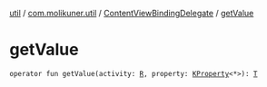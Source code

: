 [util](../../index.md) / [com.molikuner.util](../index.md) / [ContentViewBindingDelegate](index.md) / [getValue](./get-value.md)

# getValue

`operator fun getValue(activity: `[`R`](index.md#R)`, property: `[`KProperty`](https://kotlinlang.org/api/latest/jvm/stdlib/kotlin.reflect/-k-property/index.html)`<*>): `[`T`](index.md#T)